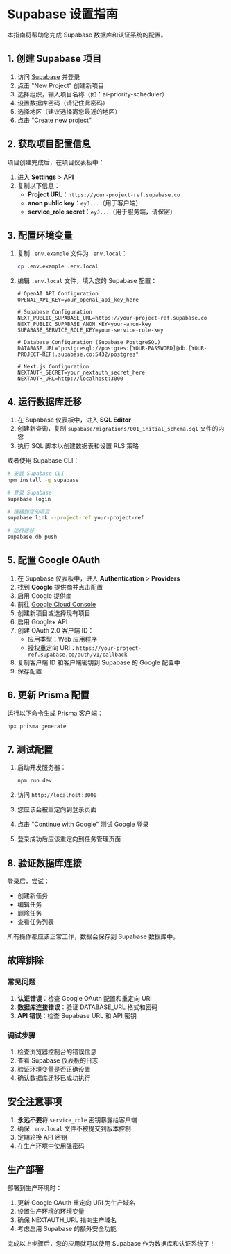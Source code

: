 # Supabase 设置指南

本指南将帮助您完成 Supabase 数据库和认证系统的配置。

## 1. 创建 Supabase 项目

1. 访问 [Supabase](https://supabase.com) 并登录
2. 点击 "New Project" 创建新项目
3. 选择组织，输入项目名称（如：ai-priority-scheduler）
4. 设置数据库密码（请记住此密码）
5. 选择地区（建议选择离您最近的地区）
6. 点击 "Create new project"

## 2. 获取项目配置信息

项目创建完成后，在项目仪表板中：

1. 进入 **Settings** > **API**
2. 复制以下信息：
   - **Project URL**：`https://your-project-ref.supabase.co`
   - **anon public key**：`eyJ...`（用于客户端）
   - **service_role secret**：`eyJ...`（用于服务端，请保密）

## 3. 配置环境变量

1. 复制 `.env.example` 文件为 `.env.local`：
   ```bash
   cp .env.example .env.local
   ```

2. 编辑 `.env.local` 文件，填入您的 Supabase 配置：
   ```env
   # OpenAI API Configuration
   OPENAI_API_KEY=your_openai_api_key_here
   
   # Supabase Configuration
   NEXT_PUBLIC_SUPABASE_URL=https://your-project-ref.supabase.co
   NEXT_PUBLIC_SUPABASE_ANON_KEY=your-anon-key
   SUPABASE_SERVICE_ROLE_KEY=your-service-role-key
   
   # Database Configuration (Supabase PostgreSQL)
   DATABASE_URL="postgresql://postgres:[YOUR-PASSWORD]@db.[YOUR-PROJECT-REF].supabase.co:5432/postgres"
   
   # Next.js Configuration
   NEXTAUTH_SECRET=your_nextauth_secret_here
   NEXTAUTH_URL=http://localhost:3000
   ```

## 4. 运行数据库迁移

1. 在 Supabase 仪表板中，进入 **SQL Editor**
2. 创建新查询，复制 `supabase/migrations/001_initial_schema.sql` 文件的内容
3. 执行 SQL 脚本以创建数据表和设置 RLS 策略

或者使用 Supabase CLI：
```bash
# 安装 Supabase CLI
npm install -g supabase

# 登录 Supabase
supabase login

# 链接到您的项目
supabase link --project-ref your-project-ref

# 运行迁移
supabase db push
```

## 5. 配置 Google OAuth

1. 在 Supabase 仪表板中，进入 **Authentication** > **Providers**
2. 找到 **Google** 提供商并点击配置
3. 启用 Google 提供商
4. 前往 [Google Cloud Console](https://console.cloud.google.com/)
5. 创建新项目或选择现有项目
6. 启用 Google+ API
7. 创建 OAuth 2.0 客户端 ID：
   - 应用类型：Web 应用程序
   - 授权重定向 URI：`https://your-project-ref.supabase.co/auth/v1/callback`
8. 复制客户端 ID 和客户端密钥到 Supabase 的 Google 配置中
9. 保存配置

## 6. 更新 Prisma 配置

运行以下命令生成 Prisma 客户端：
```bash
npx prisma generate
```

## 7. 测试配置

1. 启动开发服务器：
   ```bash
   npm run dev
   ```

2. 访问 `http://localhost:3000`
3. 您应该会被重定向到登录页面
4. 点击 "Continue with Google" 测试 Google 登录
5. 登录成功后应该重定向到任务管理页面

## 8. 验证数据库连接

登录后，尝试：
- 创建新任务
- 编辑任务
- 删除任务
- 查看任务列表

所有操作都应该正常工作，数据会保存到 Supabase 数据库中。

## 故障排除

### 常见问题

1. **认证错误**：检查 Google OAuth 配置和重定向 URI
2. **数据库连接错误**：验证 DATABASE_URL 格式和密码
3. **API 错误**：检查 Supabase URL 和 API 密钥

### 调试步骤

1. 检查浏览器控制台的错误信息
2. 查看 Supabase 仪表板的日志
3. 验证环境变量是否正确设置
4. 确认数据库迁移已成功执行

## 安全注意事项

1. **永远不要**将 `service_role` 密钥暴露给客户端
2. 确保 `.env.local` 文件不被提交到版本控制
3. 定期轮换 API 密钥
4. 在生产环境中使用强密码

## 生产部署

部署到生产环境时：

1. 更新 Google OAuth 重定向 URI 为生产域名
2. 设置生产环境的环境变量
3. 确保 NEXTAUTH_URL 指向生产域名
4. 考虑启用 Supabase 的额外安全功能

完成以上步骤后，您的应用就可以使用 Supabase 作为数据库和认证系统了！